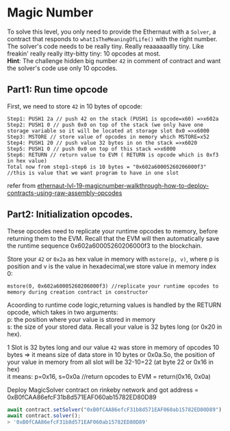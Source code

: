 # Magic Number

To solve this level, you only need to provide the Ethernaut with a `Solver`, a contract that responds to `whatIsTheMeaningOfLife()` with the right number.<br />
The solver's code needs to be really tiny. Really reaaaaaallly tiny. Like freakin' really really itty-bitty tiny: 10 opcodes at most.<br />
**Hint**: The challenge hidden big number `42` in comment of contract and want the solver's code use only 10 opcodes.<br />

## Part1: Run time opcode

First, we need to store `42` in 10 bytes of opcode:
```
Step1: PUSH1 2a // push 42 on the stack (PUSH1 is opcode=x60) =>x602a
Step2: PUSH1 0 // push 0x0 on top of the stack (we only have one storage variable so it will be located at storage slot 0x0 =>x6000
Step3: MSTORE // store value of opcodes in memory which MSTORE=x52
Step4: PUSH1 20 // push value 32 bytes in on the stack =>x6020
Step5: PUSH1 0 // push 0x0 on top of this stack =>x6000
Step6: RETURN // return value to EVM ( RETURN is opcode which is 0xf3 in hex value)
Total now from step1-step6 is 10 bytes = "0x602a60005260206000f3" //this is value that we want program to have in one slot
```

refer from [ethernaut-lvl-19-magicnumber-walkthrough-how-to-deploy-contracts-using-raw-assembly-opcodes](https://medium.com/coinmonks/ethernaut-lvl-19-magicnumber-walkthrough-how-to-deploy-contracts-using-raw-assembly-opcodes-c50edb0f71a2)

## Part2: Initialization opcodes.
These opcodes need to replicate your runtime opcodes to memory, before returning them to the EVM. Recall that the EVM will then automatically save the runtime sequence 0x602a60005260206000f3 to the blockchain.<br />

Store your `42` or `0x2a` as hex value in memory with `mstore(p, v)`, where p is position and v is the value in hexadecimal,we store value in memory index 0:
```
mstore(0, 0x602a60005260206000f3) //replicate your runtime opcodes to memory during creation contract in constructor
```

Acoording to runtime code logic,returning values is handled by the RETURN opcode, which takes in two arguments:<br />
p: the position where your value is stored in memory<br />
s: the size of your stored data. Recall your value is 32 bytes long (or 0x20 in hex).<br />

1 Slot is 32 bytes long and our value `42` was store in memory of opcodes 10 bytes => it means size of data store in 10 bytes or 0x0a.So, the position of your value in memory from all slot will be 32-10=22 (at byte 22 or 0x16 in hex)<br />
it means: p=0x16, s=0x0a //return opcodes to EVM = return(0x16, 0x0a)<br />

Deploy MagicSolver contract on rinkeby network and got address = 0xB0fCAA86efcF31b8d571EAF060ab15782ED80D89
```javascript
await contract.setSolver("0xB0fCAA86efcF31b8d571EAF060ab15782ED80D89");
await contract.solver();
> '0xB0fCAA86efcF31b8d571EAF060ab15782ED80D89'
```